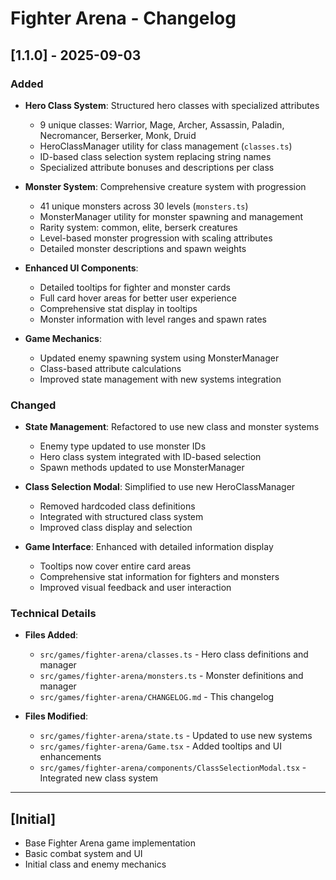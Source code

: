 # Fighter Arena - Changelog

## [1.1.0] - 2025-09-03

### Added

- **Hero Class System**: Structured hero classes with specialized attributes

  - 9 unique classes: Warrior, Mage, Archer, Assassin, Paladin, Necromancer, Berserker, Monk, Druid
  - HeroClassManager utility for class management (`classes.ts`)
  - ID-based class selection system replacing string names
  - Specialized attribute bonuses and descriptions per class

- **Monster System**: Comprehensive creature system with progression

  - 41 unique monsters across 30 levels (`monsters.ts`)
  - MonsterManager utility for monster spawning and management
  - Rarity system: common, elite, berserk creatures
  - Level-based monster progression with scaling attributes
  - Detailed monster descriptions and spawn weights

- **Enhanced UI Components**:

  - Detailed tooltips for fighter and monster cards
  - Full card hover areas for better user experience
  - Comprehensive stat display in tooltips
  - Monster information with level ranges and spawn rates

- **Game Mechanics**:
  - Updated enemy spawning system using MonsterManager
  - Class-based attribute calculations
  - Improved state management with new systems integration

### Changed

- **State Management**: Refactored to use new class and monster systems

  - Enemy type updated to use monster IDs
  - Hero class system integrated with ID-based selection
  - Spawn methods updated to use MonsterManager

- **Class Selection Modal**: Simplified to use new HeroClassManager

  - Removed hardcoded class definitions
  - Integrated with structured class system
  - Improved class display and selection

- **Game Interface**: Enhanced with detailed information display
  - Tooltips now cover entire card areas
  - Comprehensive stat information for fighters and monsters
  - Improved visual feedback and user interaction

### Technical Details

- **Files Added**:

  - `src/games/fighter-arena/classes.ts` - Hero class definitions and manager
  - `src/games/fighter-arena/monsters.ts` - Monster definitions and manager
  - `src/games/fighter-arena/CHANGELOG.md` - This changelog

- **Files Modified**:
  - `src/games/fighter-arena/state.ts` - Updated to use new systems
  - `src/games/fighter-arena/Game.tsx` - Added tooltips and UI enhancements
  - `src/games/fighter-arena/components/ClassSelectionModal.tsx` - Integrated new class system

---

## [Initial]

- Base Fighter Arena game implementation
- Basic combat system and UI
- Initial class and enemy mechanics
